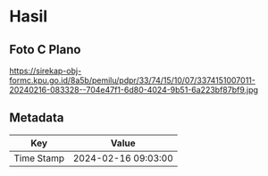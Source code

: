 # Hasil

## Foto C Plano

https://sirekap-obj-formc.kpu.go.id/8a5b/pemilu/pdpr/33/74/15/10/07/3374151007011-20240216-083328--704e47f1-6d80-4024-9b51-6a223bf87bf9.jpg


## Metadata

| Key        | Value               |
| ---------- | ------------------- |
| Time Stamp | 2024-02-16 09:03:00 |



